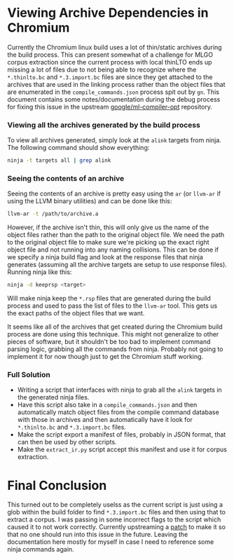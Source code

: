 # Viewing Archive Dependencies in Chromium

Currently the Chromium linux build uses a lot of thin/static archives during
the build process. This can present somewhat of a challenge for MLGO corpus
extraction since the current process with local thinLTO ends up missing a lot
of files due to not being able to recognize where the `*.thinlto.bc` and
`*.3.import.bc` files are since they get attached to the archives that are used
in the linking process rather than the object files that are enumerated in the
`compile_commands.json` process spit out by `gn`. This document contains some
notes/documentation during the debug process for fixing this issue in the upstream
[google/ml-compiler-opt](https://github.com/google/ml-compiler-opt) repository.

### Viewing all the archives generated by the build process

To view all archives generated, simply look at the `alink` targets from ninja.
The following command should show everything:

```bash
ninja -t targets all | grep alink
```

### Seeing the contents of an archive

Seeing the contents of an archive is pretty easy using the `ar` (or `llvm-ar` if
using the LLVM binary utilities) and can be done like this:

```bash
llvm-ar -t /path/to/archive.a
```

However, if the archive isn't thin, this will only give us the name of the object
files rather than the path to the original object file. We need the path to the
original object file to make sure we're picking up the exact right object file
and not running into any naming collisions. This can be done if we specify a ninja
build flag and look at the response files that ninja generates (assuming all the
archive targets are setup to use response files). Running ninja like this:

```bash
ninja -d keeprsp <target>
```

Will make ninja keep the `*.rsp` files that are generated during the build process
and used to pass the list of files to the `llvm-ar` tool. This gets us the exact paths
of the object files that we want.

It seems like all of the archives that get created during the Chromium build process
are done using this technique. This might not generalize to other pieces of software,
but it shouldn't be too bad to implement command parsing logic, grabbing all the
commands from ninja. Probably not going to implement it for now though just to get
the Chromium stuff working.

### Full Solution

* Writing a script that interfaces with ninja to grab all the `alink` targets in
the generated ninja files.
* Have this script also take in a `compile_commands.json` and then automatically
match object files from the compile command database with those in archives and
then automatically have it look for `*.thinlto.bc` and `*.3.import.bc` files.
* Make the script export a manifest of files, probably in JSON format, that
can then be used by other scripts.
* Make the `extract_ir.py` script accept this manifest and use it for corpus
extraction.

# Final Conclusion

This turned out to be completely uselss as the current script is just using a
glob within the build folder to find `*.3.import.bc` files and then using that
to extract a corpus. I was passing in some incorrect flags to the script which
caused it to not work correctly. Currently upstreaming a
[patch](https://github.com/google/ml-compiler-opt/pull/179) to make it so that
no one should run into this issue in the future. Leaving the documentation here
mostly for myself in case I need to reference some ninja commands again.